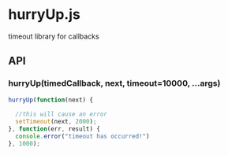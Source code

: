 hurryUp.js
==========

timeout library for callbacks


## API

### hurryUp(timedCallback, next, timeout=10000, ...args)

```javascript
hurryUp(function(next) {
  
  //this will cause an error
  setTimeout(next, 2000);
}, function(err, result) {
  console.error("timeout has occurred!")
}, 1000);
```
